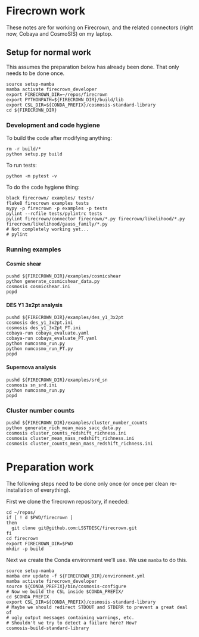 # Firecrown work

These notes are for working on Firecrown, and the related connectors
(right now, Cobaya and CosmoSIS)
on my laptop.

## Setup for normal work

This assumes the preparation below has already been done.
That only needs to be done once.

    source setup-mamba
    mamba activate firecrown_developer
    export FIRECROWN_DIR=~/repos/firecrown
    export PYTHONPATH=${FIRECROWN_DIR}/build/lib
    export CSL_DIR=${CONDA_PREFIX}/cosmosis-standard-library
    cd ${FIRECROWN_DIR}

### Development and code hygiene

To build the code after modifying anything:

    rm -r build/*
    python setup.py build

To run tests:

    python -m pytest -v

To do the code hygiene thing:

    black firecrown/ examples/ tests/
    flake8 firecrown examples tests
    mypy -p firecrown -p examples -p tests
    pylint --rcfile tests/pylintrc tests
    pylint firecrown/connector firecrown/*.py firecrown/likelihood/*.py firecrown/likelihood/gauss_family/*.py
    # Not completely working yet...
    # pylint

### Running examples

#### Cosmic shear

    pushd ${FIRECROWN_DIR}/examples/cosmicshear
    python generate_cosmicshear_data.py
    cosmosis cosmicshear.ini
    popd

#### DES Y1 3x2pt analysis

    pushd ${FIRECROWN_DIR}/examples/des_y1_3x2pt
    cosmosis des_y1_3x2pt.ini
    cosmosis des_y1_3x2pt_PT.ini
    cobaya-run cobaya_evaluate.yaml
    cobaya-run cobaya_evaluate_PT.yaml
    python numcosmo_run.py
    python numcosmo_run_PT.py
    popd

#### Supernova analysis

    pushd ${FIRECROWN_DIR}/examples/srd_sn
    cosmosis sn_srd.ini
    python numcosmo_run.py
    popd

### Cluster number counts
    pushd ${FIRECROWN_DIR}/examples/cluster_number_counts
    python generate_rich_mean_mass_sacc_data.py
    cosmosis cluster_counts_redshift_richness.ini
    cosmosis cluster_mean_mass_redshift_richness.ini
    cosmosis cluster_counts_mean_mass_redshift_richness.ini

# Preparation work

The following steps need to be done only once (or once per clean re-installation of everything).

First we clone the firecrown repository, if needed:

    cd ~/repos/
    if [ ! d $PWD/firecrown ]
    then
      git clone git@github.com:LSSTDESC/firecrown.git
    fi
    cd firecrown
    export FIRECROWN_DIR=$PWD
    mkdir -p build

Next we create the Conda environment we'll use.
We use `mamba` to do this.

    source setup-mamba
    mamba env update -f ${FIRECROWN_DIR}/environment.yml
    mamba activate firecrown_developer
    source ${CONDA_PREFIX}/bin/cosmosis-configure
    # Now we build the CSL inside $CONDA_PREFIX/
    cd $CONDA_PREFIX
    export CSL_DIR=${CONDA_PREFIX}/cosmosis-standard-library
    # Maybe we should redirect STDOUT and STDERR to prevent a great deal of
    # ugly output messages containing warnings, etc.
    # Shouldn't we try to detect a failure here? How?
    cosmosis-build-standard-library


